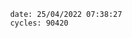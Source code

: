

                date: 25/04/2022 07:38:27
                cycles: 90420

                         